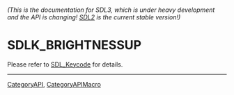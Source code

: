 ###### (This is the documentation for SDL3, which is under heavy development and the API is changing! [SDL2](https://wiki.libsdl.org/SDL2/) is the current stable version!)
# SDLK_BRIGHTNESSUP

Please refer to [SDL_Keycode](SDL_Keycode) for details.

----
[CategoryAPI](CategoryAPI), [CategoryAPIMacro](CategoryAPIMacro)

